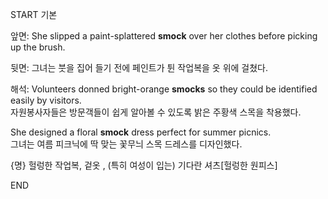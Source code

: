 START
기본

앞면:
She slipped a paint-splattered **smock** over her clothes before picking up the brush.

뒷면:
그녀는 붓을 집어 들기 전에 페인트가 튄 작업복을 옷 위에 걸쳤다.

해석:
Volunteers donned bright-orange **smocks** so they could be identified easily by visitors.  
자원봉사자들은 방문객들이 쉽게 알아볼 수 있도록 밝은 주황색 스목을 착용했다.

She designed a floral **smock** dress perfect for summer picnics.  
그녀는 여름 피크닉에 딱 맞는 꽃무늬 스목 드레스를 디자인했다.

{명} 헐렁한 작업복, 겉옷 , (특히 여성이 입는) 기다란 셔츠[헐렁한 원피스]
<!--ID: 1746271863349-->
END